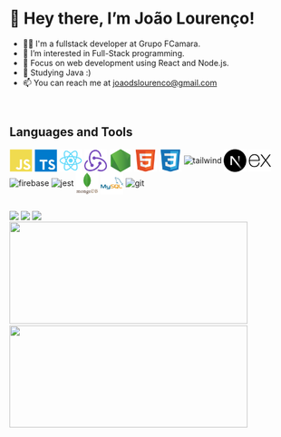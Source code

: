 <h1>👋 Hey there, I’m João Lourenço!</h1>

- 👨‍💻 I'm a fullstack developer at Grupo FCamara.
- 👀 I’m interested in Full-Stack programming.
- 🔧 Focus on web development using React and Node.js.
- 🌱 Studying Java :)
- 📫 You can reach me at joaodslourenco@gmail.com


<div style="display: inline_block"><br>
<h2>Languages and Tools</h2>
  <img align="center" alt="Joau-Js" title="JavaScript" height="40" width="40" src="https://raw.githubusercontent.com/devicons/devicon/master/icons/javascript/javascript-plain.svg">
  <img align="center" alt="Joau-Ts" title="TypeScript" height="40" width="40" src="https://raw.githubusercontent.com/devicons/devicon/master/icons/typescript/typescript-plain.svg">
  <img align="center" alt="Joau-React" title="React" height="40" width="40" src="https://raw.githubusercontent.com/devicons/devicon/master/icons/react/react-original.svg">
   <img align="center" title="Redux" src="https://raw.githubusercontent.com/devicons/devicon/master/icons/redux/redux-original.svg" alt="redux" width="40" height="40"/>
  <img align="center" alt="Joau-Node" title="Node.js" height="40" width="40" src="https://raw.githubusercontent.com/devicons/devicon/master/icons/nodejs/nodejs-original.svg">
  <img align="center" alt="Joau-HTML" title="HTML5" height="40" width="40" src="https://raw.githubusercontent.com/devicons/devicon/master/icons/html5/html5-original.svg">
  <img align="center" alt="Joau-CSS" title="CSS3"height="40" width="40" src="https://raw.githubusercontent.com/devicons/devicon/master/icons/css3/css3-original.svg">
   <img align="center" title="Tailwind CSS" src="https://www.vectorlogo.zone/logos/tailwindcss/tailwindcss-icon.svg" alt="tailwind" width="40" height="40"/>
  <img align="center" alt="Joau-Next" title="Next.js" height="40" width="40" src="https://raw.githubusercontent.com/devicons/devicon/master/icons/nextjs/nextjs-original.svg" />
 <img align="center" title="Express" src="https://raw.githubusercontent.com/devicons/devicon/master/icons/express/express-original.svg" alt="express" width="40" height="40"/>
 <img align="center" title="Firebase" src="https://www.vectorlogo.zone/logos/firebase/firebase-icon.svg" alt="firebase" width="40" height="40"/>
 <img align="center" title="Jest" src="https://www.vectorlogo.zone/logos/jestjsio/jestjsio-icon.svg" alt="jest" width="40" height="40"/>
  <img align="center" title=""MongoDB src="https://raw.githubusercontent.com/devicons/devicon/master/icons/mongodb/mongodb-original-wordmark.svg" alt="mongodb" width="40" height="40"/> 
  <img align="center" title="MySQL" src="https://raw.githubusercontent.com/devicons/devicon/master/icons/mysql/mysql-original-wordmark.svg" alt="mysql" width="40" height="40"/>
  <img align="center" title="Git" src="https://www.vectorlogo.zone/logos/git-scm/git-scm-icon.svg" alt="git" width="40" height="40"/>
</div>

##

<div>
   <a href="https://instagram.com/joau_" target="_blank"><img src="https://img.shields.io/badge/-Instagram-%23E4405F?style=for-the-badge&logo=instagram&logoColor=white" target="_blank"></a>
  <a href = "mailto:joaodslourenco@gmail.com"><img src="https://img.shields.io/badge/-Gmail-%23333?style=for-the-badge&logo=gmail&logoColor=white" target="_blank"></a>
  <a href="https://www.linkedin.com/in/joaodslourenco" target="_blank"><img src="https://img.shields.io/badge/-LinkedIn-%230077B5?style=for-the-badge&logo=linkedin&logoColor=white" target="_blank"></a> 
</div>

<div>
  <img height="180em" width="420em" src="https://github-readme-stats.vercel.app/api?username=joaodslourenco&show_icons=true&theme=dark&include_all_commits=true&count_private=true"/>
  <img height="180em" width="420em"src="https://github-readme-stats.vercel.app/api/top-langs/?username=joaodslourenco&layout=compact&langs_count=7&theme=dark"/>
</div>
